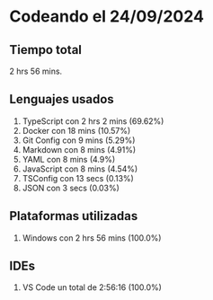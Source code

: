 # Codeando el 24/09/2024

## Tiempo total
2 hrs 56 mins.

## Lenguajes usados
1. TypeScript con 2 hrs 2 mins (69.62%)
1. Docker con 18 mins (10.57%)
1. Git Config con 9 mins (5.29%)
1. Markdown con 8 mins (4.91%)
1. YAML con 8 mins (4.9%)
1. JavaScript con 8 mins (4.54%)
1. TSConfig con 13 secs (0.13%)
1. JSON con 3 secs (0.03%)

## Plataformas utilizadas
1. Windows con 2 hrs 56 mins (100.0%)

## IDEs
1. VS Code un total de 2:56:16 (100.0%)
